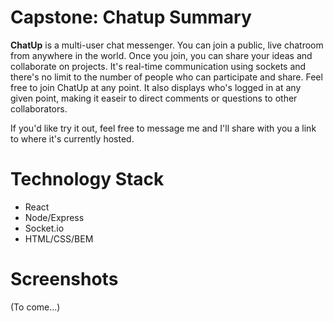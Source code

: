 # Capstone: Chatup Summary

**ChatUp** is a multi-user chat messenger. You can join a public, live chatroom from anywhere in the world. Once you join, you can share your ideas and collaborate on projects. It's real-time communication using sockets and there's no limit to the number of people who can participate and share. Feel free to join ChatUp at any point. It also displays who's logged in at any given point, making it easeir to direct comments or questions to other collaborators.

If you'd like try it out, feel free to message me and I'll share with you a link to where it's currently hosted.

# Technology Stack

* React
* Node/Express
* Socket.io
* HTML/CSS/BEM

# Screenshots

(To come...)